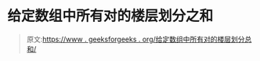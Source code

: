 # 给定数组中所有对的楼层划分之和

> 原文:[https://www . geeksforgeeks . org/给定数组中所有对的楼层划分总和/](https://www.geeksforgeeks.org/sum-of-floor-division-of-all-pairs-from-given-array/)